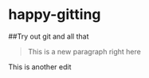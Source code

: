 # happy-gitting
##Try out git and all that

>This is a new paragraph right here

This is another edit
